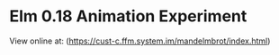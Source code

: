 # Elm 0.18 Animation Experiment

View online at: (https://cust-c.ffm.system.im/mandelmbrot/index.html)


